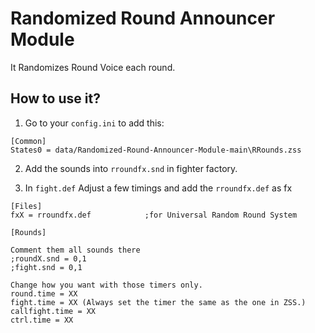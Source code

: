 # Randomized Round Announcer Module

It Randomizes Round Voice each round.

## How to use it?

1. Go to your `config.ini` to add this:

```
[Common]
States0 = data/Randomized-Round-Announcer-Module-main\RRounds.zss
```

2. Add the sounds into  `rroundfx.snd` in fighter factory.

3. In `fight.def` Adjust a few timings and add the `rroundfx.def` as fx

```
[Files]
fxX = rroundfx.def            ;for Universal Random Round System
```

```
[Rounds] 

Comment them all sounds there 
;roundX.snd = 0,1
;fight.snd = 0,1

Change how you want with those timers only. 
round.time = XX 
fight.time = XX (Always set the timer the same as the one in ZSS.)
callfight.time = XX
ctrl.time = XX
```
